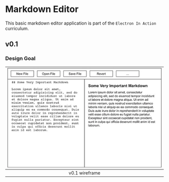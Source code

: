 # Markdown Editor

This basic markdown editor application is part of the `Electron In Action` curriculum.

## v0.1

### Design Goal

| ![](imgs/image.png) |
| :---: |
| v0.1 wireframe |
